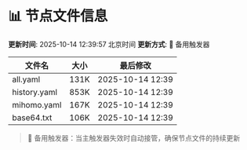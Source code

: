 # 📊 节点文件信息

**更新时间**: 2025-10-14 12:39:57 北京时间
**更新方式**: 🔄 备用触发器

| 文件名 | 大小 | 最后修改 |
|--------|------|----------|
| all.yaml | 131K | 2025-10-14 12:39 |
| history.yaml | 853K | 2025-10-14 12:39 |
| mihomo.yaml | 167K | 2025-10-14 12:39 |
| base64.txt | 106K | 2025-10-14 12:39 |

> 🔄 备用触发器：当主触发器失效时自动接管，确保节点文件的持续更新
